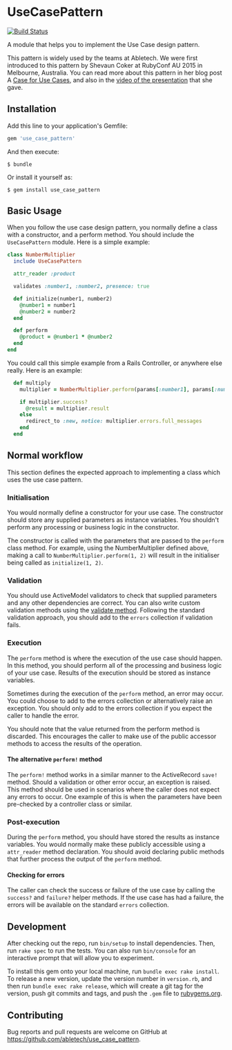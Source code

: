 # UseCasePattern

[![Build Status](https://travis-ci.org/AbleTech/use_case_pattern.svg?branch=master)](https://travis-ci.org/AbleTech/use_case_pattern)

A module that helps you to implement the Use Case design pattern.

This pattern is widely used by the teams at Abletech. We were first introduced to this pattern by Shevaun Coker at RubyConf AU 2015 in Melbourne, Australia. You can read more about this pattern in her blog post A [Case for Use Cases](http://webuild.envato.com/blog/a-case-for-use-cases/), and also in the [video of the presentation](https://rubyconf.eventer.com/rubyconf-australia-2015-1223/a-case-for-use-cases-by-shevaun-coker-1734) that she gave.

## Installation

Add this line to your application's Gemfile:

```ruby
gem 'use_case_pattern'
```

And then execute:

    $ bundle

Or install it yourself as:

    $ gem install use_case_pattern

## Basic Usage

When you follow the use case design pattern, you normally define a class with a constructor, and a perform method. You should include the `UseCasePattern` module. Here is a simple example:

```ruby
class NumberMultiplier
  include UseCasePattern

  attr_reader :product

  validates :number1, :number2, presence: true

  def initialize(number1, number2)
    @number1 = number1
    @number2 = number2
  end

  def perform
    @product = @number1 * @number2
  end
end
```

You could call this simple example from a Rails Controller, or anywhere else really. Here is an example:

```ruby
  def multiply
    multiplier = NumberMultiplier.perform(params[:number1], params[:number2])

    if multiplier.success?
      @result = multiplier.result
    else
      redirect_to :new, notice: multiplier.errors.full_messages
    end
  end
```

## Normal workflow

This section defines the expected approach to implementing a class which uses the use case pattern.

### Initialisation

You would normally define a constructor for your use case. The constructor should store any supplied parameters as instance variables. You shouldn't perform any processing or business logic in the constructor.

The constructor is called with the parameters that are passed to the `perform` class method. For example, using the NumberMultiplier defined above, making a call to `NumberMultiplier.perform(1, 2)` will result in the initialiser being called as `initialize(1, 2)`.

### Validation

You should use ActiveModel validators to check that supplied parameters and any other dependencies are correct. You can also write custom validation methods using the [validate method](http://api.rubyonrails.org/classes/ActiveModel/Validations/ClassMethods.html#method-i-validate). Following the standard validation approach, you should add to the `errors` collection if validation fails.

### Execution

The `perform` method is where the execution of the use case should happen. In this method, you should perform all of the processing and business logic of your use case. Results of the execution should be stored as instance variables.

Sometimes during the execution of the `perform` method, an error may occur. You could choose to add to the errors collection or alternatively raise an exception. You should only add to the errors collection if you expect the caller to handle the error.

You should note that the value returned from the perform method is discarded. This encourages the caller to make use of the public accessor methods to access the results of the operation.

#### The alternative `perform!` method

The `perform!` method works in a similar manner to the ActiveRecord `save!` method. Should a validation or other error occur, an exception is raised. This method should be used in scenarios where the caller does not expect any errors to occur. One example of this is when the parameters have been pre-checked by a controller class or similar.

### Post-execution

During the `perform` method, you should have stored the results as instance variables. You would normally make these publicly accessible using a `attr_reader` method declaration. You should avoid declaring public methods that further process the output of the `perform` method.

#### Checking for errors

The caller can check the success or failure of the use case by calling the `success?` and `failure?` helper methods. If the use case has had a failure, the errors will be available on the standard `errors` collection.

## Development

After checking out the repo, run `bin/setup` to install dependencies. Then, run `rake spec` to run the tests. You can also run `bin/console` for an interactive prompt that will allow you to experiment.

To install this gem onto your local machine, run `bundle exec rake install`. To release a new version, update the version number in `version.rb`, and then run `bundle exec rake release`, which will create a git tag for the version, push git commits and tags, and push the `.gem` file to [rubygems.org](https://rubygems.org).

## Contributing

Bug reports and pull requests are welcome on GitHub at https://github.com/abletech/use_case_pattern.
